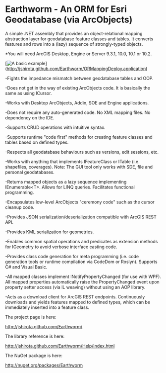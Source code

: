 Earthworm - An ORM for Esri Geodatabase (via ArcObjects)
=========

A simple .NET assembly that provides an object-relational mapping abstraction layer for geodatabase feature classes and tables. It converts features and rows into a (lazy) sequence of strongly-typed objects.

*You will need ArcGIS Desktop, Engine or Server 9.3.1, 10.0, 10.1 or 10.2.

[![A basic example](https://raw.github.com/jshirota/Earthworm/gh-pages/images/screenshot.png "Click here to start!")]
(http://jshirota.github.com/Earthworm/ORMappingDeploy.application)

-Fights the impedance mismatch between geodatabase tables and OOP.

-Does not get in the way of existing ArcObjects code.  It is basically the same as using ICursor.

-Works with Desktop ArcObjects, Addin, SOE and Engine applications.

-Does not require any auto-generated code.  No XML mapping files.  No dependency on the IDE.

-Supports CRUD operations with intuitive syntax.

-Supports runtime "code first" methods for creating feature classes and tables based on defined types.

-Respects all geodatabase behaviours such as versions, edit sessions, etc.

-Works with anything that implements IFeatureClass or ITable (i.e. shapefiles, coverages).  Note: The GUI tool only works with SDE, file and personal geodatabases.

-Returns mapped objects as a lazy sequence implementing IEnumerable\<T\>.  Allows for LINQ queries.  Facilitates functional programming.

-Encapsulates low-level ArcObjects "ceremony code" such as the cursor cleanup code.

-Provides JSON serialization/deserialization compatible with ArcGIS REST API.

-Provides KML serialization for geometries.

-Enables common spatial operations and predicates as extension methods for IGeometry to avoid verbose interface casting code.

-Provides class code generation for meta programming (i.e. code generation tools or runtime compilation via CodeDom or Roslyn).  Supports C# and Visual Basic.

-All mapped classes implement INotifyPropertyChanged (for use with WPF).  All mapped properties automatically raise the PropertyChanged event upon property setter access (via IL weaving) without using an AOP library.

-Acts as a download client for ArcGIS REST endpoints.  Continuously downloads and yields features mapped to defined types, which can be immediately inserted into a feature class.

The project page is here:

http://jshirota.github.com/Earthworm/

The library reference is here:

http://jshirota.github.com/Earthworm/Help/Index.html

The NuGet package is here:

http://nuget.org/packages/Earthworm

